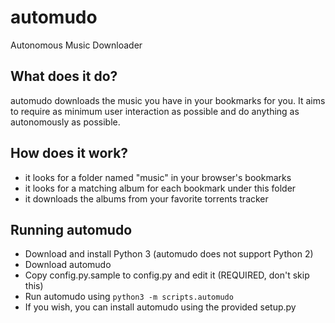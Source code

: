 # automudo
Autonomous Music Downloader

## What does it do?
automudo downloads the music you have in your bookmarks for you.
It aims to require as minimum user interaction as possible
and do anything as autonomously as possible.

## How does it work?
- it looks for a folder named "music" in your browser's bookmarks
- it looks for a matching album for each bookmark under this folder
- it downloads the albums from your favorite torrents tracker

## Running automudo
- Download and install Python 3 (automudo does not support Python 2)
- Download automudo
- Copy config.py.sample to config.py and edit it (REQUIRED, don't skip this)
- Run automudo using `python3 -m scripts.automudo`
- If you wish, you can install automudo using the provided setup.py